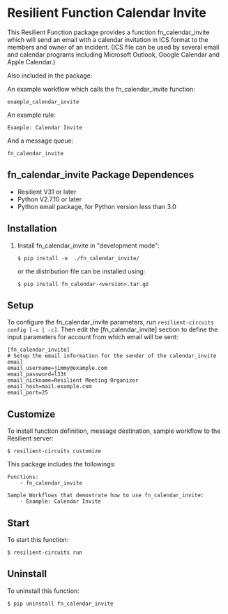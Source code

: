 # Resilient Function Calendar Invite

This Resilient Function package provides a function fn_calendar_invite
which will send an email with a calendar invitation in ICS format to the members
and owner of an incident. (ICS file can be used by several email and
calendar programs including Microsoft Outlook, Google Calendar and
Apple Calendar.)

Also included in the package:

An example workflow which calls the fn_calendar_invite function:

	example_calendar_invite

An example rule:

	Example: Calendar Invite

And a message queue:

	fn_calendar_invite



## fn_calendar_invite Package Dependences
- Resilient V31 or later 
- Python V2.7.10 or later
- Python email package, for Python version less than 3.0

## Installation

1) Install fn_calendar_invite in "development mode":
    ```
	$ pip install -e  ./fn_calendar_invite/
    ```
   or the distribution file can be installed using:
   
    ```
	$ pip install fn_calendar-<version>.tar.gz
	```

## Setup

To configure the fn_calendar_invite parameters, run `resilient-circuits config [-u | -c]`. 
Then edit the [fn_calendar_invite] section to define the input
parameters for account from which email will be sent:

```
[fn_calendar_invite]
# Setup the email information for the sender of the calendar_invite email 
email_username=jimmy@example.com
email_password=l33t
email_nickname=Resilient Meeting Organizer
email_host=mail.example.com
email_port=25
```
## Customize
To install function definition, message destination, sample workflow to the Resilient server:

	$ resilient-circuits customize
	
This package includes the followings:

	Functions:
		- fn_calendar_invite

	Sample Workflows that demostrate how to use fn_calendar_invite:
		- Example: Calendar Invite

## Start
To start this function: 

	$ resilient-circuits run


## Uninstall
To uninstall this function:

	$ pip uninstall fn_calendar_invite
  
